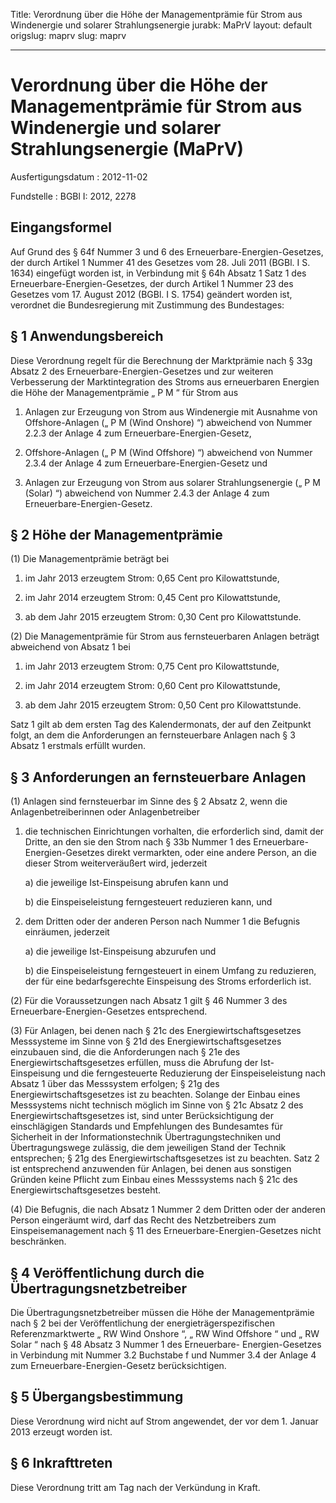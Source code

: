 Title: Verordnung über die Höhe der Managementprämie für Strom aus Windenergie und
  solarer Strahlungsenergie
jurabk: MaPrV
layout: default
origslug: maprv
slug: maprv

---

# Verordnung über die Höhe der Managementprämie für Strom aus Windenergie und solarer Strahlungsenergie (MaPrV)

Ausfertigungsdatum
:   2012-11-02

Fundstelle
:   BGBl I: 2012, 2278


## Eingangsformel

Auf Grund des § 64f Nummer 3 und 6 des Erneuerbare-Energien-Gesetzes,
der durch Artikel 1 Nummer 41 des Gesetzes vom 28. Juli 2011 (BGBl. I
S. 1634) eingefügt worden ist, in Verbindung mit § 64h Absatz 1 Satz 1
des Erneuerbare-Energien-Gesetzes, der durch Artikel 1 Nummer 23 des
Gesetzes vom 17. August 2012 (BGBl. I S. 1754) geändert worden ist,
verordnet die Bundesregierung mit Zustimmung des Bundestages:


## § 1 Anwendungsbereich

Diese Verordnung regelt für die Berechnung der Marktprämie nach § 33g
Absatz 2 des Erneuerbare-Energien-Gesetzes und zur weiteren
Verbesserung der Marktintegration des Stroms aus erneuerbaren Energien
die Höhe der Managementprämie „
P
M             “ für Strom aus

1.  Anlagen zur Erzeugung von Strom aus Windenergie mit Ausnahme von
    Offshore-Anlagen („
    P
    M (Wind Onshore)                   “) abweichend von Nummer 2.2.3 der
    Anlage 4 zum Erneuerbare-Energien-Gesetz,


2.  Offshore-Anlagen („
    P
    M (Wind Offshore)                   “) abweichend von Nummer 2.3.4 der
    Anlage 4 zum Erneuerbare-Energien-Gesetz und


3.  Anlagen zur Erzeugung von Strom aus solarer Strahlungsenergie („
    P
    M (Solar)                   “) abweichend von Nummer 2.4.3 der Anlage
    4 zum Erneuerbare-Energien-Gesetz.





## § 2 Höhe der Managementprämie

(1) Die Managementprämie beträgt bei

1.  im Jahr 2013 erzeugtem Strom: 0,65 Cent pro Kilowattstunde,


2.  im Jahr 2014 erzeugtem Strom: 0,45 Cent pro Kilowattstunde,


3.  ab dem Jahr 2015 erzeugtem Strom: 0,30 Cent pro Kilowattstunde.




(2) Die Managementprämie für Strom aus fernsteuerbaren Anlagen beträgt
abweichend von Absatz 1 bei

1.  im Jahr 2013 erzeugtem Strom: 0,75 Cent pro Kilowattstunde,


2.  im Jahr 2014 erzeugtem Strom: 0,60 Cent pro Kilowattstunde,


3.  ab dem Jahr 2015 erzeugtem Strom: 0,50 Cent pro Kilowattstunde.



Satz 1 gilt ab dem ersten Tag des Kalendermonats, der auf den
Zeitpunkt folgt, an dem die Anforderungen an fernsteuerbare Anlagen
nach § 3 Absatz 1 erstmals erfüllt wurden.


## § 3 Anforderungen an fernsteuerbare Anlagen

(1) Anlagen sind fernsteuerbar im Sinne des § 2 Absatz 2, wenn die
Anlagenbetreiberinnen oder Anlagenbetreiber

1.  die technischen Einrichtungen vorhalten, die erforderlich sind, damit
    der Dritte, an den sie den Strom nach § 33b Nummer 1 des Erneuerbare-
    Energien-Gesetzes direkt vermarkten, oder eine andere Person, an die
    dieser Strom weiterveräußert wird, jederzeit

    a)  die jeweilige Ist-Einspeisung abrufen kann und


    b)  die Einspeiseleistung ferngesteuert reduzieren kann, und





2.  dem Dritten oder der anderen Person nach Nummer 1 die Befugnis
    einräumen, jederzeit

    a)  die jeweilige Ist-Einspeisung abzurufen und


    b)  die Einspeiseleistung ferngesteuert in einem Umfang zu reduzieren, der
        für eine bedarfsgerechte Einspeisung des Stroms erforderlich ist.







(2) Für die Voraussetzungen nach Absatz 1 gilt § 46 Nummer 3 des
Erneuerbare-Energien-Gesetzes entsprechend.

(3) Für Anlagen, bei denen nach § 21c des Energiewirtschaftsgesetzes
Messsysteme im Sinne von § 21d des Energiewirtschaftsgesetzes
einzubauen sind, die die Anforderungen nach § 21e des
Energiewirtschaftsgesetzes erfüllen, muss die Abrufung der Ist-
Einspeisung und die ferngesteuerte Reduzierung der Einspeiseleistung
nach Absatz 1 über das Messsystem erfolgen; § 21g des
Energiewirtschaftsgesetzes ist zu beachten. Solange der Einbau eines
Messsystems nicht technisch möglich im Sinne von § 21c Absatz 2 des
Energiewirtschaftsgesetzes ist, sind unter Berücksichtigung der
einschlägigen Standards und Empfehlungen des Bundesamtes für
Sicherheit in der Informationstechnik Übertragungstechniken und
Übertragungswege zulässig, die dem jeweiligen Stand der Technik
entsprechen; § 21g des Energiewirtschaftsgesetzes ist zu beachten.
Satz 2 ist entsprechend anzuwenden für Anlagen, bei denen aus
sonstigen Gründen keine Pflicht zum Einbau eines Messsystems nach §
21c des Energiewirtschaftsgesetzes besteht.

(4) Die Befugnis, die nach Absatz 1 Nummer 2 dem Dritten oder der
anderen Person eingeräumt wird, darf das Recht des Netzbetreibers zum
Einspeisemanagement nach § 11 des Erneuerbare-Energien-Gesetzes nicht
beschränken.


## § 4 Veröffentlichung durch die Übertragungsnetzbetreiber

Die Übertragungsnetzbetreiber müssen die Höhe der Managementprämie
nach § 2 bei der Veröffentlichung der energieträgerspezifischen
Referenzmarktwerte „
RW
Wind Onshore             “, „
RW
Wind Offshore             “ und „
RW
Solar             “ nach § 48 Absatz 3 Nummer 1 des Erneuerbare-
Energien-Gesetzes in Verbindung mit Nummer 3.2 Buchstabe f und Nummer
3\.4 der Anlage 4 zum Erneuerbare-Energien-Gesetz berücksichtigen.


## § 5 Übergangsbestimmung

Diese Verordnung wird nicht auf Strom angewendet, der vor dem 1.
Januar 2013 erzeugt worden ist.


## § 6 Inkrafttreten

Diese Verordnung tritt am Tag nach der Verkündung in Kraft.


